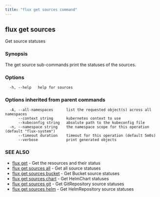 ```yaml
---
title: "flux get sources command"
---
```

## flux get sources

Get source statuses

### Synopsis

The get source sub-commands print the statuses of the sources.

### Options

```
  -h, --help   help for sources
```

### Options inherited from parent commands

```
  -A, --all-namespaces      list the requested object(s) across all namespaces
      --context string      kubernetes context to use
      --kubeconfig string   absolute path to the kubeconfig file
  -n, --namespace string    the namespace scope for this operation (default "flux-system")
      --timeout duration    timeout for this operation (default 5m0s)
      --verbose             print generated objects
```

### SEE ALSO

* [flux get](../flux_get/)	 - Get the resources and their status
* [flux get sources all](../flux_get_sources_all/)	 - Get all source statuses
* [flux get sources bucket](../flux_get_sources_bucket/)	 - Get Bucket source statuses
* [flux get sources chart](../flux_get_sources_chart/)	 - Get HelmChart statuses
* [flux get sources git](../flux_get_sources_git/)	 - Get GitRepository source statuses
* [flux get sources helm](../flux_get_sources_helm/)	 - Get HelmRepository source statuses

